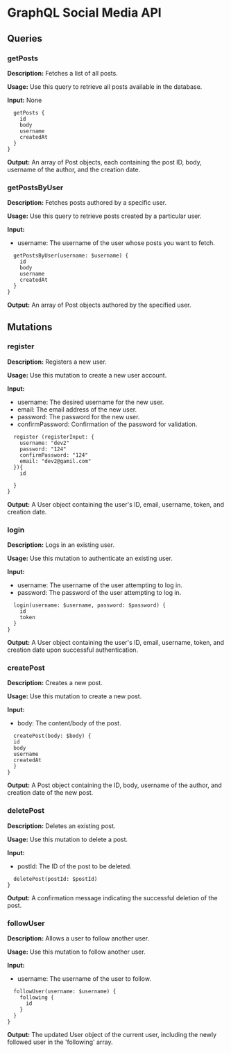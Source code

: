 # **GraphQL Social Media API**

## **Queries**

### getPosts

**Description:** Fetches a list of all posts.

**Usage:** Use this query to retrieve all posts available in the database.

**Input:** None
```query {
  getPosts {
    id
    body
    username
    createdAt
  }
}
```
**Output:** An array of Post objects, each containing the post ID, body, username of the author, and the creation date.

### getPostsByUser

**Description:** Fetches posts authored by a specific user.

**Usage:** Use this query to retrieve posts created by a particular user.

**Input:**
- username: The username of the user whose posts you want to fetch.
```query GetPostsByUser($username: String!) {
  getPostsByUser(username: $username) {
    id
    body
    username
    createdAt
  }
}
```
**Output:** An array of Post objects authored by the specified user.

## **Mutations**

### register

**Description:** Registers a new user.

**Usage:** Use this mutation to create a new user account.

**Input:**
- username: The desired username for the new user.
- email: The email address of the new user.
- password: The password for the new user.
- confirmPassword: Confirmation of the password for validation.
```mutation{
  register (registerInput: {
    username: "dev2"
    password: "124"
    confirmPassword: "124"
    email: "dev2@gamil.com"
  }){
    id

  }
}
```
**Output:** A User object containing the user's ID, email, username, token, and creation date.

### login

**Description:** Logs in an existing user.

**Usage:** Use this mutation to authenticate an existing user.

**Input:**
- username: The username of the user attempting to log in.
- password: The password of the user attempting to log in.
```mutation($username: String!, $password: String!){
  login(username: $username, password: $password) {
    id
    token
  }
}
```
**Output:** A User object containing the user's ID, email, username, token, and creation date upon successful authentication.

### createPost

**Description:** Creates a new post.

**Usage:** Use this mutation to create a new post.

**Input:**
- body: The content/body of the post.
```mutation($body: String!, $postId: ID!){
  createPost(body: $body) {
  id
  body
  username
  createdAt
  }
}
```
**Output:** A Post object containing the ID, body, username of the author, and creation date of the new post.

### deletePost

**Description:** Deletes an existing post.

**Usage:** Use this mutation to delete a post.

**Input:**
- postId: The ID of the post to be deleted.
```mutation($postId: ID!){
  deletePost(postId: $postId)
}
```
**Output:** A confirmation message indicating the successful deletion of the post.

### followUser

**Description:** Allows a user to follow another user.

**Usage:** Use this mutation to follow another user.

**Input:**
- username: The username of the user to follow.
```mutation($username: String!){
  followUser(username: $username) {
    following {
      id
    }
  }
}
```
**Output:** The updated User object of the current user, including the newly followed user in the 'following' array.


